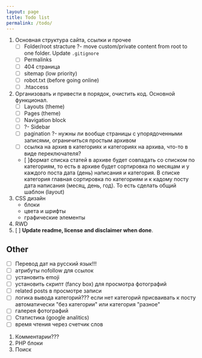```yaml
---
layout: page
title: Todo list
permalink: /todo/
---
```


1. Основная структура сайта, ссылки и прочее
    - [ ] Folder/root stracture ?- move custom/private content from root to one folder. Update `.gitignore`
    - [ ] Permalinks
    - [ ] 404 страница
    - [ ] sitemap (low priority)
    - [ ] robot.txt (before going online)
    - [ ] .htaccess
2. Организовать и привести в порядок, очистить код. Основной функционал.
    - [ ] Layouts (theme)
    - [ ] Pages (theme)
    - [ ] Navigation block
    - [ ] ?- Sidebar
    - [ ] pagination ?- нужны ли вообще страницы с упорядоченными записями, ограничиться простым архивом
    - [ ] ссылка на архив в категориях и категориях на архива, что-то в виде переключателя?
    - [ ]формат списка статей в архиве будет совпадать со списком по категориям, то есть в архиве будет сортировка по месяцам и у каждого поста дата (день) написания и категория. В списке категория главная сортировка по категориям и к кадому посту дата написания (месяц, день, год). То есть сделать общий шаблон (layout)
3. CSS дизайн
    - блоки
    - цвета и шрифты
    - графические элементы
4. RWD
5. [ ] **Update readme, license and disclaimer when done**.

## Other ##
- [ ] Перевод дат на русский язык!!!
- [ ] атрибуты nofollow для ссылок
- [ ] установить emoji
- [ ] установить скрипт (fancy box) для просмотра фотографий
- [ ] related posts в просмотре записи
- [ ] логика вывода категорий??? если нет категорий присваивать к посту автоматически "без категории" или категория "разное"
- [ ] галерея фотографий 
- [ ] Статистика (google analitics)
- [ ] время чтения через счетчик слов

1. Комментарии???
2. PHP блоки
3. Поиск